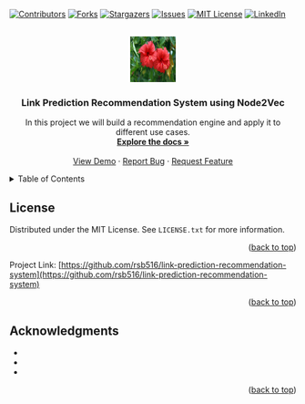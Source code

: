 <!-- Improved compatibility of back to top link: See: https://github.com/othneildrew/Best-README-Template/pull/73 -->
<a name="readme-top"></a>
<!--
*** Thanks for checking out the Best-README-Template. If you have a suggestion
*** that would make this better, please fork the repo and create a pull request
*** or simply open an issue with the tag "enhancement".
*** Don't forget to give the project a star!
*** Thanks again! Now go create something AMAZING! :D
-->



<!-- PROJECT SHIELDS -->
<!--
*** I'm using markdown "reference style" links for readability.
*** Reference links are enclosed in brackets [ ] instead of parentheses ( ).
*** See the bottom of this document for the declaration of the reference variables
*** for contributors-url, forks-url, etc. This is an optional, concise syntax you may use.
*** https://www.markdownguide.org/basic-syntax/#reference-style-links
-->
[![Contributors][contributors-shield]][contributors-url]
[![Forks][forks-shield]][forks-url]
[![Stargazers][stars-shield]][stars-url]
[![Issues][issues-shield]][issues-url]
[![MIT License][license-shield]][license-url]
[![LinkedIn][linkedin-shield]][linkedin-url]



<!-- PROJECT LOGO -->
<br />
<div align="center">
  <a href="https://github.com/rsb516/link_pred_re">
    <img src="images/hibiscus.png" alt="Logo" width="80" height="80">
  </a>

<h3 align="center">Link Prediction Recommendation System using Node2Vec</h3>

  <p align="center">
    In this project we will build a recommendation engine and apply it to different use cases.
    <br />
    <a href="https://github.com/github_username/repo_name"><strong>Explore the docs »</strong></a>
    <br />
    <br />
    <a href="https://github.com/github_username/repo_name">View Demo</a>
    ·
    <a href="https://github.com/github_username/repo_name/issues">Report Bug</a>
    ·
    <a href="https://github.com/github_username/repo_name/issues">Request Feature</a>
  </p>
</div>



<!-- TABLE OF CONTENTS -->
<details>
  <summary>Table of Contents</summary>
  <ol>
    <li>
      <a href="#about-the-project">About The Project</a>
      <ul>
        <li><a href="#built-with">Built With</a></li>
      </ul>
    </li>
    <li>
      <a href="#getting-started">Getting Started</a>
      <ul>
        <li><a href="#prerequisites">Prerequisites</a></li>
        <li><a href="#installation">Installation</a></li>
      </ul>
    </li>
    <li><a href="#usage">Usage</a></li>
    <li><a href="#roadmap">Roadmap</a></li>
    <li><a href="#contributing">Contributing</a></li>
    <li><a href="#license">License</a></li>
    <li><a href="#contact">Contact</a></li>
    <li><a href="#acknowledgments">Acknowledgments</a></li>
  </ol>
</details>



<!-- LICENSE -->
## License

Distributed under the MIT License. See `LICENSE.txt` for more information.

<p align="right">(<a href="#readme-top">back to top</a>)</p>


Project Link: [https://github.com/rsb516/link-prediction-recommendation-system](https://github.com/rsb516/link-prediction-recommendation-system)

<p align="right">(<a href="#readme-top">back to top</a>)</p>



<!-- ACKNOWLEDGMENTS -->
## Acknowledgments

* []()
* []()
* []()

<p align="right">(<a href="#readme-top">back to top</a>)</p>



<!-- MARKDOWN LINKS & IMAGES -->
<!-- https://www.markdownguide.org/basic-syntax/#reference-style-links -->
[contributors-shield]: https://img.shields.io/github/contributors/rsb516/link-prediction-recommendation-system.svg?style=for-the-badge
[contributors-url]: https://github.com/rsb516/link-prediction-recommendation-system/graphs/contributors
[forks-shield]: https://img.shields.io/github/forks/rsb516/link-prediction-recommendation-system.svg?style=for-the-badge
[forks-url]: https://github.com/rsb516/link-prediction-recommendation-system/forks
[stars-shield]: https://img.shields.io/github/stars/rsb516/link-prediction-recommendation-system.svg?style=for-the-badge
[stars-url]: https://github.com/rsb516/link-prediction-recommendation-system/stargazers
[issues-shield]: https://img.shields.io/github/issues/rsb516/link-prediction-recommendation-system.svg?style=for-the-badge
[issues-url]: https://github.com/rsb516/link-prediction-recommendation-system/issues
[license-shield]: https://img.shields.io/github/license/rsb516/link-prediction-recommendation-system.svg?style=for-the-badge
[license-url]: https://github.com/rsb516/link-prediction-recommendation-system/blob/master/LICENSE.txt
[linkedin-shield]: https://img.shields.io/badge/-LinkedIn-black.svg?style=for-the-badge&logo=linkedin&colorB=555
[linkedin-url]: https://www.linkedin.com/in/richardson-saintbonheur-12715a21/

